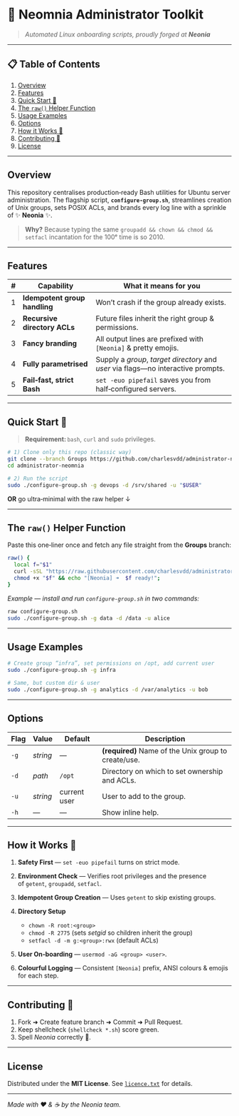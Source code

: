 # 🤖 **Neomnia Administrator Toolkit**

> *Automated Linux onboarding scripts, proudly forged at **Neonia***


---

## 📋 Table of Contents

1. [Overview](#overview)
2. [Features](#features)
3. [Quick Start 🚀](#quick-start-)
4. [The `raw()` Helper Function](#the-raw-helper-function)
5. [Usage Examples](#usage-examples)
6. [Options](#options)
7. [How it Works 🔧](#how-it-works-)
8. [Contributing 🤝](#contributing-)
9. [License](#license)

---

## Overview

This repository centralises production‑ready Bash utilities for Ubuntu server administration. The flagship script, **`configure-group.sh`**, streamlines creation of Unix groups, sets POSIX ACLs, and brands every log line with a sprinkle of ✨ **Neonia** ✨.

> **Why?** Because typing the same `groupadd && chown && chmod && setfacl` incantation for the 100ᵉ time is so 2010.

---

## Features

| # | Capability                    | What it means for you                                                             |
| - | ----------------------------- | --------------------------------------------------------------------------------- |
| 1 | **Idempotent group handling** | Won’t crash if the group already exists.                                          |
| 2 | **Recursive directory ACLs**  | Future files inherit the right group & permissions.                               |
| 3 | **Fancy branding**            | All output lines are prefixed with `[Neonia]` & pretty emojis.                    |
| 4 | **Fully parametrised**        | Supply a *group*, *target directory* and *user* via flags—no interactive prompts. |
| 5 | **Fail‑fast, strict Bash**    | `set -euo pipefail` saves you from half‑configured servers.                       |

---

## Quick Start 🚀

> **Requirement:** `bash`, `curl` and `sudo` privileges.

```bash
# 1) Clone only this repo (classic way)
git clone --branch Groups https://github.com/charlesvdd/administrator-neomnia.git
cd administrator-neomnia

# 2) Run the script
sudo ./configure-group.sh -g devops -d /srv/shared -u "$USER"
```

**OR** go ultra‑minimal with the raw helper ↓

---

## The `raw()` Helper Function

Paste this one‑liner once and fetch any file straight from the **Groups** branch:

```bash
raw() {
  local f="$1"
  curl -sSL "https://raw.githubusercontent.com/charlesvdd/administrator-neomnia/Groups/$f" -o "$f" && \
  chmod +x "$f" && echo "[Neonia] ➜  $f ready!";
}
```

*Example — install and run `configure-group.sh` in two commands:*

```bash
raw configure-group.sh
sudo ./configure-group.sh -g data -d /data -u alice
```

---

## Usage Examples

```bash
# Create group “infra”, set permissions on /opt, add current user
sudo ./configure-group.sh -g infra

# Same, but custom dir & user
sudo ./configure-group.sh -g analytics -d /var/analytics -u bob
```

---

## Options

| Flag | Value    | Default      | Description                                          |
| ---- | -------- | ------------ | ---------------------------------------------------- |
| `-g` | *string* | —            | **(required)** Name of the Unix group to create/use. |
| `-d` | *path*   | `/opt`       | Directory on which to set ownership and ACLs.        |
| `-u` | *string* | current user | User to add to the group.                            |
| `-h` | —        | —            | Show inline help.                                    |

---

## How it Works 🔧

1. **Safety First** — `set -euo pipefail` turns on strict mode.
2. **Environment Check** — Verifies root privileges and the presence of `getent`, `groupadd`, `setfacl`.
3. **Idempotent Group Creation** — Uses `getent` to skip existing groups.
4. **Directory Setup** 

   * `chown -R root:<group>`
   * `chmod -R 2775` (sets *setgid* so children inherit the group)
   * `setfacl -d -m g:<group>:rwx` (default ACLs)
5. **User On‑boarding** — `usermod -aG <group> <user>`.
6. **Colourful Logging** — Consistent `[Neonia]` prefix, ANSI colours & emojis for each step.

---

## Contributing 🤝

1. Fork ➜ Create feature branch ➜ Commit ➜ Pull Request.
2. Keep shellcheck (`shellcheck *.sh`) score green.
3. Spell *Neonia* correctly 🧐.

---

## License

Distributed under the **MIT License**. See [`licence.txt`](./licence.txt) for details.

---

*Made with ❤️  &  ☕  by the Neonia team.*
